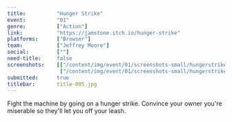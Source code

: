 ```yaml
---
title:          "Hunger Strike"
event:          "01"
genre:          ["Action"]
link:           "https://jamstone.itch.io/hunger-strike"
platforms:      ["Browser"]
team:           ["Jeffrey Moore"]
social:         [""]
need-title:     false
screenshots:    [["/content/img/event/01/screenshots-small/hungerstrike-000.jpg", "/content/img/event/01/screenshots/hungerstrike-000.jpg"],
                 ["/content/img/event/01/screenshots-small/hungerstrike-001.jpg", "/content/img/event/01/screenshots/hungerstrike-001.jpg"]]
submitted:      true
titlebar:       title-005.jpg
---
```

Fight the machine by going on a hunger strike. Convince your owner you're miserable so they'll let you off your leash.